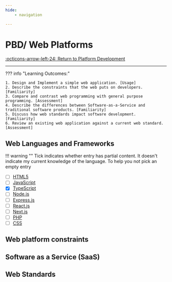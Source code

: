 ```yaml
---
hide:
    - navigation 

---
```

# PBD/ Web Platforms

[:octicons-arrow-left-24: Return to Platform Development](/Bodies-of-Knowledge/Platform-Development/)

---

??? info "Learning Outcomes:"

    1. Design and Implement a simple web application. [Usage]
    2. Describe the constraints that the web puts on developers. [Familiarity]
    3. Compare and contrast web programming with general purpose programming. [Assessment]
    4. Describe the differences between Software-as-a-Service and traditional software products. [Familiarity]
    5. Discuss how web standards impact software development. [Familiarity]
    6. Review an existing web application against a current web standard. [Assessment]

## Web Languages and Frameworks

!!! warning ""
    Tick indicates whether entry has partial content. It doesn't indicate my current knowledge of the language. To help you not pick an empty entry

- [ ] [HTML5](/Bodies-of-Knowledge/Programming-Languages/Languages/HTML)
- [ ] [JavaScript](/Bodies-of-Knowledge/Programming-Languages/Languages/JavaScript)
- [x] [TypeScript](/Bodies-of-Knowledge/Programming-Languages/Languages/TypeScript)
- [ ] [Node.js](More-In-Depth/Node)
- [ ] [Express.js](More-In-Depth/Express.md)
- [ ] [React.js](More-In-Depth/React.md)
- [ ] [Next.js](More-In-Depth/Next.md)
- [ ] [PHP](/Bodies-of-Knowledge/Programming-Languages/Languages/PHP.md)
- [ ] [CSS](More-In-Depth/CSS.md)

## Web platform constraints

## Software as a Service (SaaS)

## Web Standards
